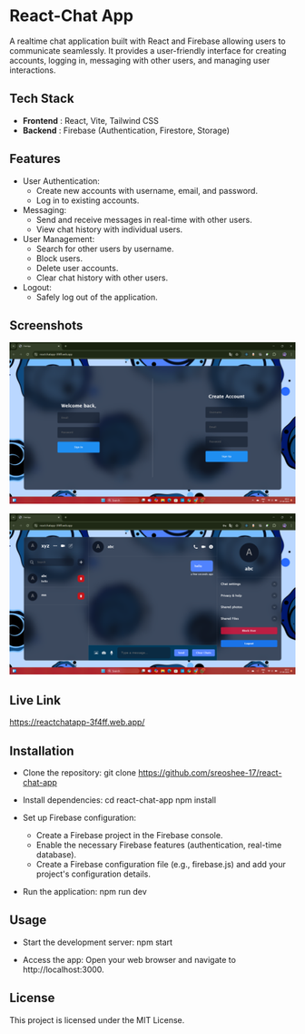 

# React-Chat App

A realtime chat application built with React and Firebase allowing users to communicate seamlessly. It provides a user-friendly interface for creating accounts, logging in, messaging with other users, and managing user interactions.


## Tech Stack

- **Frontend** : React, Vite, Tailwind CSS
- **Backend** : Firebase (Authentication, Firestore, Storage)


## Features

* User Authentication: 
    - Create new accounts with username, email, and password.
    - Log in to existing accounts.
* Messaging:
    - Send and receive messages in real-time with other users.
    - View chat history with individual users.
* User Management: 
    - Search for other users by username.
    - Block users.
    - Delete user accounts.
    - Clear chat history with other users.
* Logout:
    - Safely log out of the application.


## Screenshots

![Login Page](https://github.com/sreoshee-17/react-chat-app/blob/main/Login%20page.png)

![Chat Page](https://github.com/sreoshee-17/react-chat-app/blob/main/Chat%20page.png)


## Live Link

https://reactchatapp-3f4ff.web.app/
## Installation
* Clone the repository:
git clone https://github.com/sreoshee-17/react-chat-app

* Install dependencies:
cd react-chat-app
npm install

* Set up Firebase configuration:
    - Create a Firebase project in the Firebase console.
    - Enable the necessary Firebase features (authentication, real-time database).
    - Create a Firebase configuration file (e.g., firebase.js) and add your project's configuration details.

* Run the application:
npm run dev
## Usage
* Start the development server:
    npm start

* Access the app: 
Open your web browser and navigate to http://localhost:3000.



## License

This project is licensed under the MIT License.




